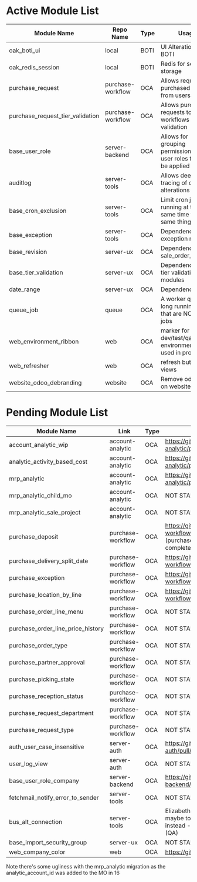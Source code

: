 # Active Module List

Module Name | Repo Name | Type | Usage
--- | --- | --- | ---
oak_boti_ui | local | BOTI | UI Alterations for BOTI
oak_redis_session | local | BOTI | Redis for session storage
purchase_request | purchase-workflow | OCA | Allows requests for purchased items from users
purchase_request_tier_validation | purchase-workflow | OCA | Allows purchase requests to have workflows for validation
base_user_role | server-backend | OCA | Allows for grouping permissions into user roles that can be applied
auditlog | server-tools | OCA | Allows deep tracing of data alterations
base_cron_exclusion | server-tools | OCA | Limit cron jobs running at the same time for the same thing
base_exception | server-tools | OCA | Dependency for all exception modules
base_revision| server-ux | OCA | Dependency for sale_order_revision
base_tier_validation| server-ux | OCA | Dependency for all tier validation modules
date_range| server-ux | OCA | Dependency for ?
queue_job | queue | OCA | A worker queue for long running tasks that are NOT cron jobs
web_environment_ribbon | web | OCA | marker for dev/test/qa environments, not used in production
web_refresher | web | OCA | refresh button for views
website_odoo_debranding | website | OCA | Remove odoo link on websites

# Pending Module List
Module Name | Link | Type | PR or status
--- | --- | --- | ---
account_analytic_wip | account-analytic | OCA | https://github.com/OCA/account-analytic/pull/540
analytic_activity_based_cost| account-analytic | OCA | https://github.com/OCA/account-analytic/pull/538
mrp_analytic | account-analytic | OCA | https://github.com/OCA/account-analytic/pull/494
mrp_analytic_child_mo | account-analytic | OCA | NOT STARTED
mrp_analytic_sale_project| account-analytic | OCA | NOT STARTED
purchase_deposit | purchase-workflow | OCA | https://github.com/OCA/purchase-workflow/pull/1751 (purchase_advance_payment IS completed for 16...)
purchase_delivery_split_date | purchase-workflow | OCA | https://github.com/OCA/purchase-workflow/pull/1687
purchase_exception | purchase-workflow | OCA | https://github.com/OCA/purchase-workflow/pull/1770
purchase_location_by_line | purchase-workflow | OCA | https://github.com/OCA/purchase-workflow/pull/1686
purchase_order_line_menu | purchase-workflow | OCA | NOT STARTED
purchase_order_line_price_history | purchase-workflow | OCA | NOT STARTED
purchase_order_type | purchase-workflow | OCA | NOT STARTED
purchase_partner_approval | purchase-workflow | OCA | NOT STARTED
purchase_picking_state | purchase-workflow | OCA | NOT STARTED
purchase_reception_status | purchase-workflow | OCA | NOT STARTED
purchase_request_department | purchase-workflow | OCA | NOT STARTED
purchase_request_type | purchase-workflow | OCA | NOT STARTED
auth_user_case_insensitive | server-auth | OCA | https://github.com/OCA/server-auth/pull/479
user_log_view | server-auth | OCA | NOT STARTED
base_user_role_company | server-backend | OCA | https://github.com/OCA/server-backend/pull/187 - 15? Stale?
fetchmail_notify_error_to_sender | server-tools | OCA | NOT STARTED
bus_alt_connection | server-tools | OCA | Elizabeth has a ported version of this, maybe to OCa, maybe as oak module instead - not needed until pooler is up (QA)
base_import_security_group | server-ux | OCA | NOT STARTED
web_company_color | web | OCA | https://github.com/OCA/web/pull/2449

Note there's some ugliness with the mrp_analytic migration as the analytic_account_id was added to the MO in 16